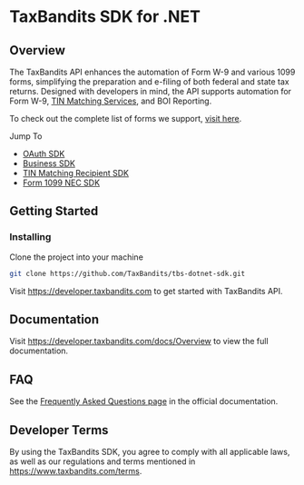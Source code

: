 # TaxBandits SDK for .NET
## Overview
The TaxBandits API enhances the automation of Form W-9 and various 1099 forms, simplifying the preparation and e-filing of both federal and state tax returns. Designed with developers in mind, the API supports automation for Form W-9, [TIN Matching Services](https://developer.taxbandits.com/tin-matching/), and BOI Reporting.

To check out the complete list of forms we support, [visit here](https://developer.taxbandits.com/supported-forms/).

Jump To
- [OAuth SDK](https://github.com/TaxBandits/tbs-dotnet-sdk/tree/main/oauth-sdk)
- [Business SDK](https://github.com/TaxBandits/tbs-dotnet-sdk/tree/main/business-sdk)
- [TIN Matching Recipient SDK](https://github.com/TaxBandits/tbs-dotnet-sdk/tree/main/tin-matching-recipients-sdk)
- [Form 1099 NEC SDK](https://github.com/TaxBandits/tbs-dotnet-sdk/tree/main/form1099NEC-sdk)
  
## Getting Started

### Installing
Clone the project into your machine

```bash
git clone https://github.com/TaxBandits/tbs-dotnet-sdk.git
```

Visit https://developer.taxbandits.com to get started with TaxBandits API.

## Documentation

Visit https://developer.taxbandits.com/docs/Overview to view the full documentation.

## FAQ

See the [Frequently Asked Questions page](https://developer.taxbandits.com/docs/Faq/General) in the official documentation.

## Developer Terms

By using the TaxBandits SDK, you agree to comply with all applicable laws, as well as our regulations and terms mentioned in https://www.taxbandits.com/terms. 
